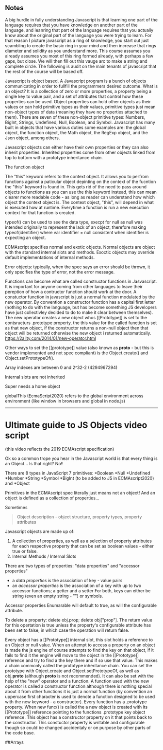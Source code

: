 ## Notes

A big hurdle in fully understanding Javascript is that learning one part of the language requires that you have knowledge on another part of the language, and leanring that part of the language requires that you actually know about the original part of the language you were trying to learn. For that reason I picture javascript as a ring of knowledge, you start out just scambling to create the basic ring in your mind and then increase that rings diameter and solidity as you understand more. This course assumes you already assumes you most of this ring formed already, with perhaps a few gaps, but close. We will then fill out this vauge arc to make a string and complete circle. The following is audit on the main tenants of javascript that the rest of the course will be based off.

Javascript is object based. A Javascript program is a bunch of objects communicating in order to fullfill the programmers desired outcome. What is an object? It is a collection of zero or more properties, a property being a single key to value pair, and a set of attributes that control how these properties can be used. Object properties can hold other objects as their values or can hold primitive types as their values, primitive types just mean non-object types of data (meaning they have no properties attached to them). There are seven of these non-object primitive types: Numbers, BigInt, Strings, Undefined, Null, Boolean, and Symbol. Javascript has many built in objects that have various duties some examples are: the global object, the function object, the Math object, the RegExp object, and the Json object, among others.

Javascript objects can either have their own properties or they can also inherit properties. Inherited properties come from other objects linked from top to bottom with a prototype inheritance chain.

The function object

The "this" keyword refers to the context object. It allows you to perfrom functions against a paticular object depinting on the context of the fucntion the "this" keyword is found in. This gets rid of the need to pass around objects to functions as you can use the this keyword instead, this can mean clearer more readable code - as long as reader can understand how which object the context object is. The context object, "this", will depend in what is executed how at runtime. Everytime a function is run a new execution context for that function is created. 


typeof() can be used to see the data type, execpt for null as null was intended originally to represent the lack of an object, therefore making typeof(identifier) where var identifier = null consistent when identifier is expecting an object.

ECMAscript specifies normal and exotic objects. Normal objects are object with the standard internal slots and methods. Exoctic objects may override default implementations of internal methods.

Error objects: typically, when the spec says an error should be thrown, it only specifies the type of error, not the error message. 


Functions can become what are called constructor functions in Jasvascript. It is important for anyone coming from other languages to leave their pereption of how a contructor function should work at the door. A constuctor function in javascript is just a normal function modulated by the new operator. By convention a constructor function has a capital first letter (nothing to do with the language, but has become something JS developers have just collectivley decided to do to make it clear between themselves). The new operator creates a new object whos [[Prototype]] is set to the contsructurs .prototype property, the this value for the called function is set as that new object, if the constructor returns a non-null object then that object will be returned otherwise the new object i returned automatically.
https://2ality.com/2014/01/new-operator.html

Other ways to set the [[prototype]] value (also known as __proto__ - but this is vendor implemented and not spec compliant) is the Object.create() and Object.setPrototypeOf().

Array indexes are between 0 and 2^32-2 (4294967294)

Internal slots are not inherited

Super needs a home object

globalThis (EcmaScript2020) refers to the global environment across environment (like window in browsers and global in node.js)

--------------------------------------------

# Ultimate guide to JS Objects video script

(this video reflects the 2019 ECMAscript specification)

Ok so a common trope you hear in the Javascript world is that every thing is an Object... Is that right?
No!!

There are 8 types in JavaScript 
7 primitives:
*Boolean
*Null
*Undefined
*Number
*String
*Symbol
*BigInt (to be added to JS in ECMAscript2020)
and 
*Object

Primitives in the ECMAscript spec literally just means not an object! And an object is defined as a collection of properties...

Sometimes 

> Object description - object structure, property types, property attributes

Javascript objects are made up of:
1. A collection of properties, as well as a selection of property attributes for each respective property that can be set as boolean values - either true or false.
2. Internal Methods / Internal Slots


There are two types of properties: "data properties" and "accessor properties"
* a _data properties_ is the association of key - value pairs
* an _accessor properties_ is the association of a key with up to two accessor functions; a getter and a setter
For both, keys can either be string (even an empty string - "") or symbols.


Accessor properties 
Enumarable will default to true, as will the configurable attribute. 

To delete a property: delete obj.prop; delete obj["prop"]. The return value for this opertation is true unless the property's configurable attribute has been set to false, in which case the operation will return false.


Every object has a [[Prototype]] internal slot, this slot holds a reference to an Object or null value. 
When an attempt to access a property on an object is made the js engine of course attempts to find the key on that object, if it fails to find it the engine will move to the object in the [[Prototype]] reference and try to find a the key there and if so use that value. This makes a chain commonly called the prototype inheritance chain. You can set the prototype with Object.create and Object.setPrototypeOf, as well as obj.__proto__ (although __proto__ is not recommended). 
It can also be set with the help of the "new" operator and a function. A function used with the new operator is called a constructor function although there is nothing special about it from other functions it is just a normal function (by convention an uppercase first character is used to denote a function designed to be used with the new keyword - a constructor). Every function has a .prototype property. When new func() is called the a new object is created with its [[Prototype]] reference pointing to the functions .prototype key object reference. This object has a constructor property on it that points back to the constructor. This constuctor property is writable and configurable though so could be changed accidentaly or on purpose by other parts of the code base.





##Arrays
